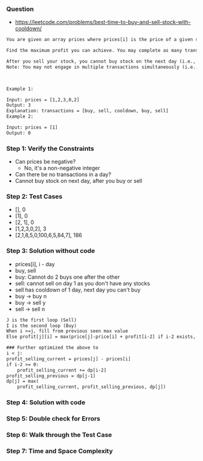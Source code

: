 ### Question

* https://leetcode.com/problems/best-time-to-buy-and-sell-stock-with-cooldown/
```txt
You are given an array prices where prices[i] is the price of a given stock on the ith day.

Find the maximum profit you can achieve. You may complete as many transactions as you like (i.e., buy one and sell one share of the stock multiple times) with the following restrictions:

After you sell your stock, you cannot buy stock on the next day (i.e., cooldown one day).
Note: You may not engage in multiple transactions simultaneously (i.e., you must sell the stock before you buy again).

 

Example 1:

Input: prices = [1,2,3,0,2]
Output: 3
Explanation: transactions = [buy, sell, cooldown, buy, sell]
Example 2:

Input: prices = [1]
Output: 0
```

### Step 1: Verify the Constraints

* Can prices be negative?
  * No, it's a non-negative integer
* Can there be no transactions in a day?
* Cannot buy stock on next day, after you buy or sell

### Step 2: Test Cases

* [], 0
* [1], 0
* [2, 1], 0
* [1,2,3,0,2], 3
* [2,1,8,5,0,100,6,5,84,7], 186

### Step 3: Solution without code

* prices[i], i - day
* buy, sell
* buy: Cannot do 2 buys one after the other
* sell: cannot sell on day 1 as you don't have any stocks
* sell has cooldown of 1 day, next day you can't buy
* buy -> buy n
* buy -> sell y
* sell -> sell n
```txt
J is the first loop (Sell)
I is the second loop (Buy)
When i >=j, fill from previous seen max value
Else profit[j][i] = max(price[j]-price[i] + profit[i-2] if i-2 exists, profit[j-1][i] if j-1 exists, profit[j][i-1] if i-1 exists

### Further optimized the above to 
i < j:
profit_selling_current = prices[j] - prices[i]
if i-2 >= 0:
    profit_selling_current += dp[i-2]
profit_selling_previous = dp[j-1]
dp[j] = max(
    profit_selling_current, profit_selling_previous, dp[j])
```

### Step 4: Solution with code

### Step 5: Double check for Errors

### Step 6: Walk through the Test Case

### Step 7: Time and Space Complexity